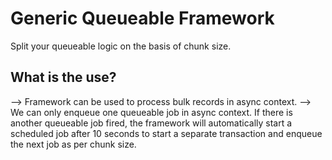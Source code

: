 # Generic Queueable Framework
Split your queueable logic on the basis of chunk size.

## What is the use?
--> Framework can be used to process bulk records in async context.
--> We can only enqueue one queueable job in async context. If there is another queueable job fired, the framework will automatically start a scheduled job after 10 seconds to start a separate transaction and enqueue the next job as per chunk size.
